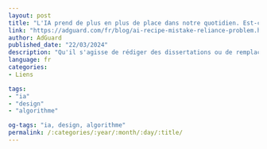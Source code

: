 ```yaml
---
layout: post
title: "L'IA prend de plus en plus de place dans notre quotidien. Est-ce une bonne chose ?"
link: "https://adguard.com/fr/blog/ai-recipe-mistake-reliance-problem.html"
author: AdGuard
published_date: "22/03/2024"
description: "Qu'il s'agisse de rédiger des dissertations ou de remplacer les agents du service clientèle, l'IA joue un rôle de plus en plus important dans le quotidien des gens. Et si certains se laissent séduire par l'idée que l'IA facilitera les choses en prenant en charge les tâches routinières et en nous libérant pour des activités plus créatives et des choses que nous avons probablement négligées, comme une communication efficace avec nos amis et notre famille, ce n'est pas forcément ce qui est en train de se passer en réalité. Du moins, ce n'est pas la situation dans son ensemble."
language: fr
categories:
- Liens

tags:
- "ia"
- "design"
- "algorithme"

og-tags: "ia, design, algorithme"
permalink: /:categories/:year/:month/:day/:title/
---
```

